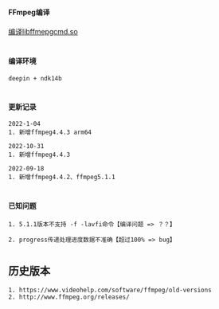 #
#### FFmpeg编译
[编译libffmepgcmd.so](https://github.com/kalu-github/ffmpegcmd_android_build)

#
#### 编译环境
```
deepin + ndk14b
```

#
#### 更新记录
```
2022-1-04
1. 新增ffmpeg4.4.3 arm64
```
```
2022-10-31
1. 新增ffmpeg4.4.3
```
```
2022-09-18
1. 新增ffmpeg4.4.2、ffmpeg5.1.1
```

#
#### 已知问题
```
1. 5.1.1版本不支持 -f -lavfi命令【编译问题 => ？？】
```
```
2. progress传递处理进度数据不准确【超过100% => bug】
```

#
## 历史版本
```
1. https://www.videohelp.com/software/ffmpeg/old-versions
2. http://www.ffmpeg.org/releases/
```
